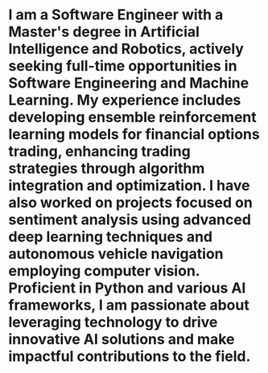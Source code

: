 # I am a Software Engineer with a Master's degree in Artificial Intelligence and Robotics, actively seeking full-time opportunities in Software Engineering and Machine Learning. My experience includes developing ensemble reinforcement learning models for financial options trading, enhancing trading strategies through algorithm integration and optimization. I have also worked on projects focused on sentiment analysis using advanced deep learning techniques and autonomous vehicle navigation employing computer vision. Proficient in Python and various AI frameworks, I am passionate about leveraging technology to drive innovative AI solutions and make impactful contributions to the field.
